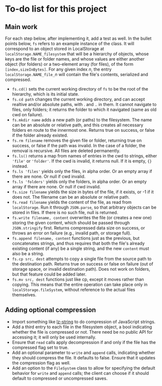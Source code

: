 
# To-do list for this project

## Main work

For each step below, after implementing it, add a test as well.
In the bullet points below, `fs` refers to an example instance of
the class.  It will correspond to an object stored in
LocalStorage at `localStorage.NAME_filesystem` that will be a
hierarchy of objects, whose keys are the file or folder names,
and whose values are either another object (for folders) or a
two-element array (for files), of the form `[index,sizeInBytes]`.
For any given index $n$, the entry `localStorage.NAME_file_`$n$
will contain the file's contents, serialized and compressed.
 * `fs.cd()` sets the current working directory of `fs` to be the
   root of the hierarchy, which is its initial state.
 * `fs.cd path` changes the current working directory, and can
   accept realtive and/or absolute paths, with . and .. in them.
   It cannot navigate to files, only folders; it returns the
   folder to which it navigated (same as old cwd on failure).
 * `fs.mkdir name` adds a new path (or paths) to the filesystem.
   The name can be an absolute or relative path, and this creates
   all necessary folders en route to the innermost one.  Returns
   true on success, or false if the folder already existed.
 * `fs.rm filename` removes the given file or folder, returning
   true on success, or false if the path was invalid.  In the
   case of a folder, the removal is recursive.  All files are
   deleted permanently.
 * `fs.ls()` returns a map from names of entries in the cwd to
   strings, either `'file'` or `'folder'`.  If the cwd is
   invalid, it returns null.  If it is empty, `{}` instead.
 * `fs.ls 'files'` yields only the files, in alpha order.  Or an
   empty array if there are none.  Or null if cwd invalid.
 * `fs.ls 'folders'` yields only the folders, in alpha order.  Or
   an empty array if there are none.  Or null if cwd invalid.
 * `fs.size filename` yields the size in bytes of the file, if it
   exists, or -1 if it does not.  The filename can be an absolute
   or relative path.
 * `fs.read filename` yields the content of the file, as read
   from `localStorage`.  Run it through `JSON.parse`, so that
   arbitrary objects can be stored in files.  If there is no such
   file, null is returned.
 * `fs.write filename, content` overwrites the file (or creates a
   new one) storing the given content, which should be passed
   through `JSON.stringify` first.  Returns compressed data size
   on success, or throws an error on failure (e.g., invalid path,
   or storage full).
 * `fs.append filename, content` functions just as the previous,
   but concatenates strings, and thus requires that both the
   file's already existing content (if any) be a single string,
   and the new `content` must also be a string.
 * `fs.cp src, dest` attempts to copy a single file from the
   source path to the destination path.  Returns true on success
   or false on failure (out of storage space, or invalid
   destination path).  Does not work on folders, but that feature
   could be added later.
 * `fs.mv src, dest` functions just like cp, except it moves
   rather than copying.  This means that the entire operation can
   take place only in `localStorage.fileSystem`, without
   reference to the actual files themselves.

## Adding optional compression

 * Import something like
   [lz-string](http://pieroxy.net/blog/pages/lz-string/index.html)
   to do compression of JavaScript strings.
 * Add a third entry to each file in the filesystem object, a
   bool indicating whether the file is compressed or not.  There
   need be no public API for accessing it; it will only be used
   internally.
 * Ensure that `read` calls apply decompression if and only if
   the file has the compressed flag set to true.
 * Add an optional parameter to `write` and `append` calls,
   indicating whether they should compress the file.  It defaults
   to false.  Ensure that it updates the compression flag as
   well.
 * Add an option to the `FileSystem` class to allow for
   specifying the default behavior for `write` and `append`
   calls; the client can choose if it should default to
   compressed or uncompressed saves.

